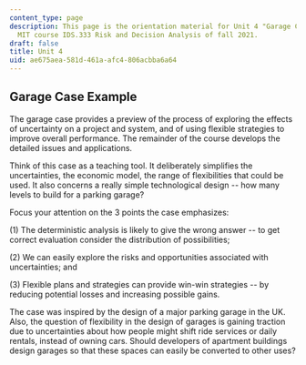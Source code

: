 ```yaml
---
content_type: page
description: This page is the orientation material for Unit 4 "Garage Case" in the
  MIT course IDS.333 Risk and Decision Analysis of fall 2021.
draft: false
title: Unit 4
uid: ae675aea-581d-461a-afc4-806acbba6a64
---
```

## Garage Case Example

The garage case provides a preview of the process of exploring the effects of uncertainty on a project and system, and of using flexible strategies to improve overall performance. The remainder of the course develops the detailed issues and applications.

Think of this case as a teaching tool. It deliberately simplifies the uncertainties, the economic model, the range of flexibilities that could be used. It also concerns a really simple technological design -- how many levels to build for a parking garage?

Focus your attention on the 3 points the case emphasizes:

(1) The deterministic analysis is likely to give the wrong answer -- to get correct evaluation consider the distribution of possibilities;

(2) We can easily explore the risks and opportunities associated with uncertainties; and

(3) Flexible plans and strategies can provide win-win strategies -- by reducing potential losses and increasing possible gains.

The case was inspired by the design of a major parking garage in the UK.  Also, the question of flexibility in the design of garages is gaining traction due to uncertainties about how people might shift ride services or daily rentals, instead of owning cars. Should developers of apartment buildings design garages so that these spaces can easily be converted to other uses?